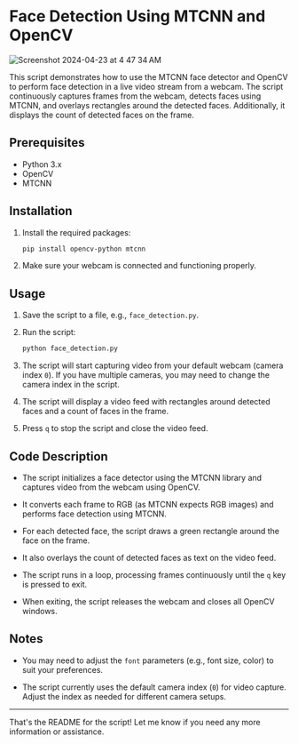 
# Face Detection Using MTCNN and OpenCV

![Screenshot 2024-04-23 at 4 47 34 AM](https://github.com/vanshksingh/PeopleCountMTCNN/assets/114809624/6d6ec0b7-1f7b-4f0a-9f4c-59ffe7d59b30)



This script demonstrates how to use the MTCNN face detector and OpenCV to perform face detection in a live video stream from a webcam. The script continuously captures frames from the webcam, detects faces using MTCNN, and overlays rectangles around the detected faces. Additionally, it displays the count of detected faces on the frame.

## Prerequisites

- Python 3.x
- OpenCV
- MTCNN

## Installation

1. Install the required packages:

    ```bash
    pip install opencv-python mtcnn
    ```

2. Make sure your webcam is connected and functioning properly.

## Usage

1. Save the script to a file, e.g., `face_detection.py`.

2. Run the script:

    ```bash
    python face_detection.py
    ```

3. The script will start capturing video from your default webcam (camera index `0`). If you have multiple cameras, you may need to change the camera index in the script.

4. The script will display a video feed with rectangles around detected faces and a count of faces in the frame.

5. Press `q` to stop the script and close the video feed.

## Code Description

- The script initializes a face detector using the MTCNN library and captures video from the webcam using OpenCV.

- It converts each frame to RGB (as MTCNN expects RGB images) and performs face detection using MTCNN.

- For each detected face, the script draws a green rectangle around the face on the frame.

- It also overlays the count of detected faces as text on the video feed.

- The script runs in a loop, processing frames continuously until the `q` key is pressed to exit.

- When exiting, the script releases the webcam and closes all OpenCV windows.

## Notes

- You may need to adjust the `font` parameters (e.g., font size, color) to suit your preferences.

- The script currently uses the default camera index (`0`) for video capture. Adjust the index as needed for different camera setups.

---

That's the README for the script! Let me know if you need any more information or assistance.
